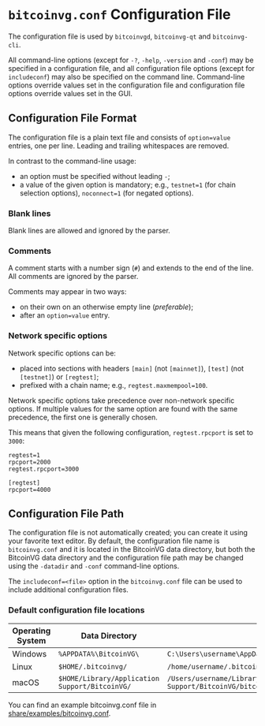 # `bitcoinvg.conf` Configuration File

The configuration file is used by `bitcoinvgd`, `bitcoinvg-qt` and `bitcoinvg-cli`.

All command-line options (except for `-?`, `-help`, `-version` and `-conf`) may be specified in a configuration file, and all configuration file options (except for `includeconf`) may also be specified on the command line. Command-line options override values set in the configuration file and configuration file options override values set in the GUI.

## Configuration File Format

The configuration file is a plain text file and consists of `option=value` entries, one per line. Leading and trailing whitespaces are removed.

In contrast to the command-line usage:
- an option must be specified without leading `-`;
- a value of the given option is mandatory; e.g., `testnet=1` (for chain selection options), `noconnect=1` (for negated options).

### Blank lines

Blank lines are allowed and ignored by the parser.

### Comments

A comment starts with a number sign (`#`) and extends to the end of the line. All comments are ignored by the parser.

Comments may appear in two ways:
- on their own on an otherwise empty line (_preferable_);
- after an `option=value` entry.

### Network specific options

Network specific options can be:
- placed into sections with headers `[main]` (not `[mainnet]`), `[test]` (not `[testnet]`) or `[regtest]`;
- prefixed with a chain name; e.g., `regtest.maxmempool=100`.

Network specific options take precedence over non-network specific options.
If multiple values for the same option are found with the same precedence, the
first one is generally chosen.

This means that given the following configuration, `regtest.rpcport` is set to `3000`:

```
regtest=1
rpcport=2000
regtest.rpcport=3000

[regtest]
rpcport=4000
```

## Configuration File Path

The configuration file is not automatically created; you can create it using your favorite text editor. By default, the configuration file name is `bitcoinvg.conf` and it is located in the BitcoinVG data directory, but both the BitcoinVG data directory and the configuration file path may be changed using the `-datadir` and `-conf` command-line options.

The `includeconf=<file>` option in the `bitcoinvg.conf` file can be used to include additional configuration files.

### Default configuration file locations

Operating System | Data Directory | Example Path
-- | -- | --
Windows | `%APPDATA%\BitcoinVG\` | `C:\Users\username\AppData\Roaming\BitcoinVG\bitcoinvg.conf`
Linux | `$HOME/.bitcoinvg/` | `/home/username/.bitcoinvg/bitcoinvg.conf`
macOS | `$HOME/Library/Application Support/BitcoinVG/` | `/Users/username/Library/Application Support/BitcoinVG/bitcoinvg.conf`

You can find an example bitcoinvg.conf file in [share/examples/bitcoinvg.conf](../share/examples/bitcoinvg.conf).
